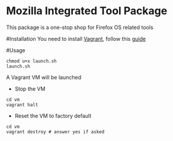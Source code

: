 Mozilla Integrated Tool Package
================================
This package is a one-stop shop for Firefox OS related tools

#Installation 
You need to install [Vagrant](https://docs.vagrantup.com/v2/installation/index.html), follow this [guide](https://docs.vagrantup.com/v2/installation/index.html)

#Usage
```
chmod u+x launch.sh
launch.sh
```
A Vagrant VM will be launched

* Stop the VM

```
cd vm
vagrant halt
```

* Reset the VM to factory default

```
cd vm
vagrant destroy # answer yes if asked
```
